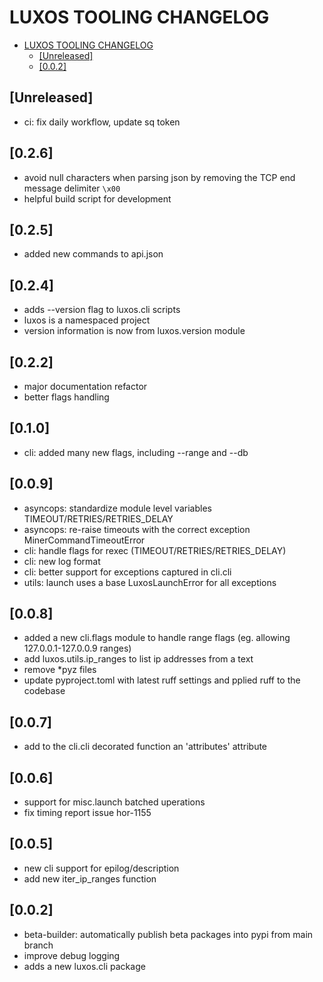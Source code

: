 # LUXOS TOOLING CHANGELOG

- [LUXOS TOOLING CHANGELOG](#luxos-tooling-changelog)
  - [\[Unreleased\]](#unreleased)
  - [\[0.0.2\]](#0.0.2)

<!--
All notable changes to this project will be documented in this file.
Please, use the format:

## [Unreleased]

 - <module>: short description

-->
## [Unreleased]

 - ci: fix daily workflow, update sq token

## [0.2.6]

- avoid null characters when parsing json by removing the TCP end message delimiter `\x00`
- helpful build script for development

## [0.2.5]

- added new commands to api.json

## [0.2.4]

- adds --version flag to luxos.cli scripts
- luxos is a namespaced project
- version information is now from luxos.version module

## [0.2.2]

- major documentation refactor
- better flags handling


## [0.1.0]

- cli: added many new flags, including --range and --db


## [0.0.9]

- asyncops: standardize module level variables TIMEOUT/RETRIES/RETRIES_DELAY
- asyncops: re-raise timeouts with the correct exception MinerCommandTimeoutError
- cli: handle flags for rexec (TIMEOUT/RETRIES/RETRIES_DELAY)
- cli: new log format
- cli: better support for exceptions captured in cli.cli
- utils: launch uses a base LuxosLaunchError for all exceptions


## [0.0.8]

- added a new cli.flags module to handle range flags (eg. allowing 127.0.0.1-127.0.0.9 ranges)
- add luxos.utils.ip_ranges to list ip addresses from a text
- remove *pyz files
- update pyproject.toml with latest ruff settings and pplied ruff to the codebase


## [0.0.7]

- add to the cli.cli decorated function an 'attributes' attribute


## [0.0.6]

- support for misc.launch batched uperations
- fix timing report issue hor-1155

## [0.0.5]

- new cli support for epilog/description
- add new iter_ip_ranges function

## [0.0.2]

- beta-builder: automatically publish beta packages into pypi from main branch
- improve debug logging
- adds a new luxos.cli package
